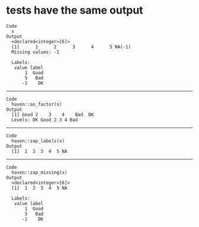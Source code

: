 # tests have the same output

    Code
      x
    Output
      <declared<integer>[6]>
      [1]      1      2      3      4      5 NA(-1)
      Missing values: -1
      
      Labels:
       value label
           1  Good
           5   Bad
          -1    DK

---

    Code
      haven::as_factor(x)
    Output
      [1] Good 2    3    4    Bad  DK  
      Levels: DK Good 2 3 4 Bad

---

    Code
      haven::zap_labels(x)
    Output
      [1]  1  2  3  4  5 NA

---

    Code
      haven::zap_missing(x)
    Output
      <declared<integer>[6]>
      [1]  1  2  3  4  5 NA
      
      Labels:
       value label
           1  Good
           5   Bad
          -1    DK

